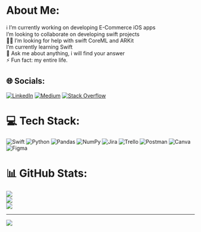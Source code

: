 # About Me:
ℹ️ I’m currently working on developing E-Commerce iOS apps<br> I’m looking to collaborate on developing swift projects<br>🤝🏻 I’m looking for help with swift CoreML and ARKit<br> I’m currently learning Swift <br>💬 Ask me about anything, i will find your answer<br>⚡ Fun fact: my entire life. 


## 🌐 Socials:
[![LinkedIn](https://img.shields.io/badge/LinkedIn-%230077B5.svg?logo=linkedin&logoColor=white)](https://linkedin.com/in/muhamadtalebi0079) [![Medium](https://img.shields.io/badge/Medium-12100E?logo=medium&logoColor=white)](https://medium.com/@muhamad99t) [![Stack Overflow](https://img.shields.io/badge/-Stackoverflow-FE7A16?logo=stack-overflow&logoColor=white)](https://stackoverflow.com/users/20682537) 

# 💻 Tech Stack:
![Swift](https://img.shields.io/badge/swift-F54A2A?style=plastic&logo=swift&logoColor=white) ![Python](https://img.shields.io/badge/python-3670A0?style=plastic&logo=python&logoColor=ffdd54) ![Pandas](https://img.shields.io/badge/pandas-%23150458.svg?style=plastic&logo=pandas&logoColor=white) ![NumPy](https://img.shields.io/badge/numpy-%23013243.svg?style=plastic&logo=numpy&logoColor=white) ![Jira](https://img.shields.io/badge/jira-%230A0FFF.svg?style=plastic&logo=jira&logoColor=white) ![Trello](https://img.shields.io/badge/Trello-%23026AA7.svg?style=plastic&logo=Trello&logoColor=white) ![Postman](https://img.shields.io/badge/Postman-FF6C37?style=plastic&logo=postman&logoColor=white) ![Canva](https://img.shields.io/badge/Canva-%2300C4CC.svg?style=plastic&logo=Canva&logoColor=white) 	![Figma](https://img.shields.io/badge/figma-%23F24E1E.svg?style=plastic&logo=figma&logoColor=white)
# 📊 GitHub Stats:
![](https://github-readme-stats.vercel.app/api?username=mu99ti&theme=radical&hide_border=false&include_all_commits=true&count_private=true)<br/>
![](https://github-readme-streak-stats.herokuapp.com/?user=mu99ti&theme=radical&hide_border=false)<br/>
![](https://github-readme-stats.vercel.app/api/top-langs/?username=mu99ti&theme=radical&hide_border=false&include_all_commits=true&count_private=true&layout=compact)

---
[![](https://visitcount.itsvg.in/api?id=mu99ti&icon=8&color=0)](https://visitcount.itsvg.in)

